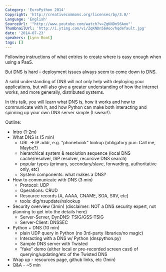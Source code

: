 ```yaml
---
Category: 'EuroPython 2014'
Copyright: 'http://creativecommons.org/licenses/by/3.0/'
Language: 'English'
SourceUrl: '"http://www.youtube.com/watch?v=ZqKNDn56Aoo"'
ThumbnailUrl: 'http://i.ytimg.com/vi/ZqKNDn56Aoo/hqdefault.jpg'
date: '2014-07-23'
speakers: [Lynn Root]
tags: []
---
```

Following instructions of what entries to create where is easy enough when using a PaaS.

But DNS is hard – deployment issues always seem to come down to DNS.

A solid understanding of DNS will not only help with deploying your applications, but will also give a greater understanding of how the internet works, and more generally, distributed systems.

In this talk, you will learn what DNS is, how it works and how to communicate with it, and how Python can make both interacting and spinning up your own DNS server simple (I swear!).  

Outline:

* Intro (1-2m)
* What DNS is (5 min)
    * URL -> IP addr, e.g. "phonebook" lookup (obligatory pun: Call me, Maybe?)
    * hierarchical system & resolution sequence (local DNS cache/resolver, ISP resolver, recursive DNS search)
    * popular types (primary, secondary/slave, forwarding, authoritative only, etc)
    * System components: what makes a DNS?
* How to communicate with DNS (3 min)
    * Protocol: UDP
    * Operations: CRUD
    * Resource records (A, AAAA, CNAME, SOA, SRV, etc)
    * tools: dig/nsupdate/nslookup
* Security overview (3min) (disclaimer: NOT a DNS security expert, not planning to get into the details here)
    * Server-Server, DynDNS: TSIG/GSS-TSIG
    * Server-Client: DNSSEC
* Python + DNS (10 min)
    * plain UDP query in Python (no 3rd-party libraries/no magic)
    * Interacting with a DNS w/ Python (dnspython.py)
    * Sample DNS server with Twisted
    * "fake" demo (either local or pre-recorded screen cast) of querying/updating/etc of the Twisted DNS
* Wrap up - resources page, github links, etc (1min)
* Q&A - ~5 min 